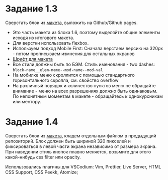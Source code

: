 # Задание 1.3


<p>Сверстать блок из <a href="https://www.figma.com/file/bZw1N2Q11xjRlRZWgpN74I/Block4">макета</a>, выложить на Github/Github pages.</p>

* Это часть макета из блока 1.6, поэтому выделяйте общие элементы исходя из итогового макета.
* Для верстки использовать flexbox.
* Используем подход Mobile First: Сначала верстаем версию на 320px - потом прописываем измнения для остальных экранов
* <a href="https://webfonts.pro/base-web-fonts/sans-serif-grotesque/897-tt-lakes.html">Шрифт для макета</a>
* Все стили должны быть по БЭМ. Стиль именования - two dashes: <code>block-name__elem-name--mod-name--mod-val</code>
* На мобилке меню скроллится с помощью стандартного горизонтального скролла, см. свойство overflow
* На различный порядок и количество пунктов меню не обращайте внимание - меню на всех разрешениях должно быть одинаковым. По непонятным моментам в макете - обращайтесь к однокурсникам или ментору.

# Задание 1.4

<p>Сверстать блок из <a href="https://www.figma.com/file/VcovJdfnWZ8phhsqbAUIBr/Block-5-task">макета</a>, кладем отдельным файлом в предыдущий репозиторий. Блок должен быть шириной 320 пикселей и фиксироваться в левой части экрана независимо от размера экрана. При наведении стиль кнопок плавно меняется, возьмите для этого какой-нибудь css filter или opacity.</p>

<p>Использовались плагины для VSCodium: Vim, Prettier, Live Server, HTML CSS Support, CSS Peekk, Atomize;</p>


